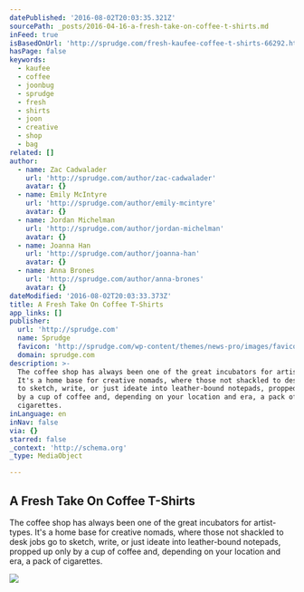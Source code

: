 ```yaml
---
datePublished: '2016-08-02T20:03:35.321Z'
sourcePath: _posts/2016-04-16-a-fresh-take-on-coffee-t-shirts.md
inFeed: true
isBasedOnUrl: 'http://sprudge.com/fresh-kaufee-coffee-t-shirts-66292.html'
hasPage: false
keywords:
  - kaufee
  - coffee
  - joonbug
  - sprudge
  - fresh
  - shirts
  - joon
  - creative
  - shop
  - bag
related: []
author:
  - name: Zac Cadwalader
    url: 'http://sprudge.com/author/zac-cadwalader'
    avatar: {}
  - name: Emily McIntyre
    url: 'http://sprudge.com/author/emily-mcintyre'
    avatar: {}
  - name: Jordan Michelman
    url: 'http://sprudge.com/author/jordan-michelman'
    avatar: {}
  - name: Joanna Han
    url: 'http://sprudge.com/author/joanna-han'
    avatar: {}
  - name: Anna Brones
    url: 'http://sprudge.com/author/anna-brones'
    avatar: {}
dateModified: '2016-08-02T20:03:33.373Z'
title: A Fresh Take On Coffee T-Shirts
app_links: []
publisher:
  url: 'http://sprudge.com'
  name: Sprudge
  favicon: 'http://sprudge.com/wp-content/themes/news-pro/images/favicon.ico'
  domain: sprudge.com
description: >-
  The coffee shop has always been one of the great incubators for artist-types.
  It's a home base for creative nomads, where those not shackled to desk jobs go
  to sketch, write, or just ideate into leather-bound notepads, propped up only
  by a cup of coffee and, depending on your location and era, a pack of
  cigarettes.
inLanguage: en
inNav: false
via: {}
starred: false
_context: 'http://schema.org'
_type: MediaObject

---
```

<article style=""><h1>A Fresh Take On Coffee T-Shirts</h1><p>The coffee shop has always been one of the great incubators for artist-types. It's a home base for creative nomads, where those not shackled to desk jobs go to sketch, write, or just ideate into leather-bound notepads, propped up only by a cup of coffee and, depending on your location and era, a pack of cigarettes.</p><img src="http://sprudge.com/wp-content/uploads/2014/11/Fresh-Kaufee-Tees-Molly-DeCoudreaux-1.jpg" /></article>